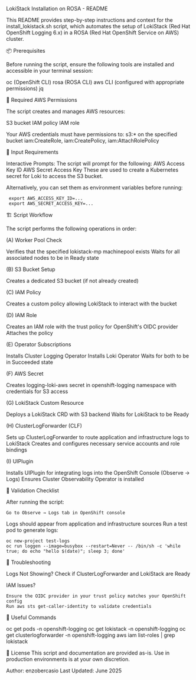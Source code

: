 LokiStack Installation on ROSA - README

This README provides step-by-step instructions and context for the install_lokistack.sh script, which automates the setup of LokiStack (Red Hat OpenShift Logging 6.x) in a ROSA (Red Hat OpenShift Service on AWS) cluster.

📦 Prerequisites

Before running the script, ensure the following tools are installed and accessible in your terminal session:

   oc (OpenShift CLI)
   rosa (ROSA CLI)
   aws CLI (configured with appropriate permissions)
   jq

🔐 Required AWS Permissions

The script creates and manages AWS resources:

   S3 bucket
   IAM policy
   IAM role

Your AWS credentials must have permissions to:
   s3:* on the specified bucket
   iam:CreateRole, iam:CreatePolicy, iam:AttachRolePolicy

🧾 Input Requirements

   Interactive Prompts:
   The script will prompt for the following:
      AWS Access Key ID
      AWS Secret Access Key
   These are used to create a Kubernetes secret for Loki to access the S3 bucket.

  Alternatively, you can set them as environment variables before running:

     export AWS_ACCESS_KEY_ID=...
     export AWS_SECRET_ACCESS_KEY=...

🏗️ Script Workflow

The script performs the following operations in order:

(A) Worker Pool Check

  Verifies that the specified lokistack-mp machinepool exists
  Waits for all associated nodes to be in Ready state

(B) S3 Bucket Setup

  Creates a dedicated S3 bucket (if not already created)

(C) IAM Policy

  Creates a custom policy allowing LokiStack to interact with the bucket

(D) IAM Role

  Creates an IAM role with the trust policy for OpenShift's OIDC provider
  Attaches the policy

(E) Operator Subscriptions

  Installs Cluster Logging Operator
  Installs Loki Operator
  Waits for both to be in Succeeded state

(F) AWS Secret

  Creates logging-loki-aws secret in openshift-logging namespace with credentials for S3 access

(G) LokiStack Custom Resource

  Deploys a LokiStack CRD with S3 backend
  Waits for LokiStack to be Ready

(H) ClusterLogForwarder (CLF)

  Sets up ClusterLogForwarder to route application and infrastructure logs to LokiStack
  Creates and configures necessary service accounts and role bindings

(I) UIPlugin

  Installs UIPlugin for integrating logs into the OpenShift Console (Observe → Logs)
  Ensures Cluster Observability Operator is installed

🧪 Validation Checklist

  After running the script:

    Go to Observe → Logs tab in OpenShift console
  
  Logs should appear from application and infrastructure sources
  Run a test pod to generate logs:

    oc new-project test-logs
    oc run loggen --image=busybox --restart=Never -- /bin/sh -c 'while true; do echo "hello $(date)"; sleep 3; done'

🧯 Troubleshooting

  Logs Not Showing?
  Check if ClusterLogForwarder and LokiStack are Ready

  IAM Issues?

    Ensure the OIDC provider in your trust policy matches your OpenShift config
    Run aws sts get-caller-identity to validate credentials

📘 Useful Commands

   oc get pods -n openshift-logging
   oc get lokistack -n openshift-logging
   oc get clusterlogforwarder -n openshift-logging
   aws iam list-roles | grep lokistack

📄 License
   This script and documentation are provided as-is. Use in production environments is at your own discretion.

Author: enzobercasio
Last Updated: June 2025
